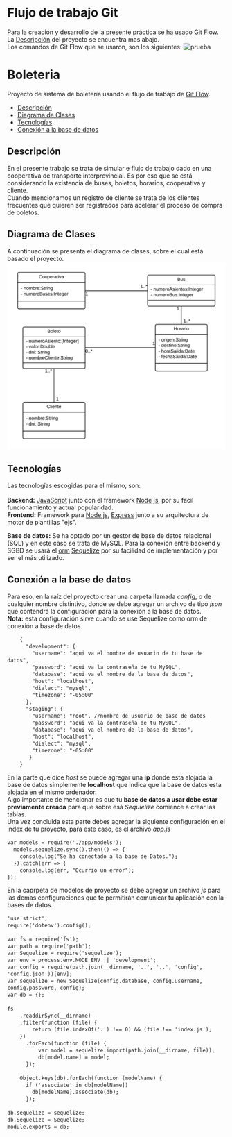 # Flujo de trabajo Git
Para la creación y desarrollo de la presente práctica se ha usado [Git Flow][git flow].  
La [Descripción](#descripción) del proyecto se encuentra mas abajo.  
Los comandos de Git Flow que se usaron, son los siguientes:
![prueba](https://media-public.canva.com/MACcSZSyaPQ/1/screen_2x.jpg)
# Boleteria
Proyecto de sistema de boletería usando el flujo de trabajo de [Git Flow][git flow].
  
[git flow]: https://drive.google.com/file/d/11Jhjz58o6og81mtrva-E2YmJuwCn5OhJ/view?usp=sharing
- [Descripción](#descripción)
- [Diagrama de Clases](#diagrama-de-clases)
- [Tecnologías](#tecnologías)
- [Conexión a la base de datos](#conexión-a-la-base-de-datos)
## Descripción ##
En el presente trabajo se trata de simular e flujo de trabajo dado en una cooperativa de transporte interprovincial. Es por eso que se está considerando la existencia de buses, boletos, horarios, cooperativa y cliente.  
Cuando mencionamos un registro de cliente se trata de los clientes frecuentes que quieren ser registrados para acelerar el proceso de compra de boletos.
## Diagrama de Clases ##
A continuación se presenta el diagrama de clases, sobre el cual está basado el proyecto.
![Diagrama de clases](https://github.com/victand98/boleteria/blob/develop/public/img/classDiagram.jpeg)
## Tecnologías ##
Las tecnologías escogidas para el mismo, son:<br />  
**Backend:** [JavaScript][js] junto con el framework [Node js][node], por su facil funcionamiento y actual popularidad.  
**Frontend:** Framework para [Node js][node], [Express][express] junto a su arquitectura de motor de plantillas "ejs".<br />

[node]:  https://nodejs.org/es/docs/
[js]:  https://developer.mozilla.org/es/docs/Web/JavaScript
[express]: https://expressjs.com/es/
[sequelize]: http://docs.sequelizejs.com/
[orm]: https://programarfacil.com/blog/que-es-un-orm/
  
**Base de datos:** Se ha optado por un gestor de base de datos relacional (SQL) y en este caso se trata de MySQL. Para la conexión entre backend y SGBD se usará el [orm][orm] [Sequelize][sequelize] por su facilidad de implementación y por ser el más utilizado.
## Conexión a la base de datos ##
Para eso, en la raíz del proyecto crear una carpeta llamada *config*, o de cualquier nombre distintivo, donde se debe agregar un archivo de tipo *json* que contendrá la configuración para la conexión a la base de datos.  
**Nota:** esta configuración sirve cuando se use Sequelize como orm de conexión a base de datos.
        
        {
          "development": {
            "username": "aqui va el nombre de usuario de tu base de datos",
            "password": "aqui va la contraseña de tu MySQL",
            "database": "aqui va el nombre de la base de datos",
            "host": "localhost",
            "dialect": "mysql",
            "timezone": "-05:00"
          },
          "staging": {
            "username": "root", //nombre de usuario de base de datos
            "password": "aqui va la contraseña de tu MySQL",
            "database": "aqui va el nombre de la base de datos",
            "host": "localhost",
            "dialect": "mysql",
            "timezone": "-05:00"
           }
        }
        
En la parte que dice *host* se puede agregar una **ip** donde esta alojada la base de datos  simplemente **localhost** que indica que la base de datos esta alojada en el mismo ordenador.  
Algo importante de mencionar es que tu **base de datos a usar debe estar previamente creada** para que sobre esá *Sequielize* comience a crear las tablas.  
Una vez concluida esta parte debes agregar la siguiente configuración en el index de tu proyecto, para este caso, es el archivo *app.js*

    var models = require('./app/models');
      models.sequelize.sync().then(() => {
        console.log("Se ha conectado a la base de Datos.");
      }).catch(err => {
        console.log(err, "Ocurrió un error");
    });

En la caprpeta de modelos de proyecto se debe agregar un archivo *js* para las demas configuraciones que te permitirán comunicar tu aplicación con la bases de datos.

    'use strict';
    require('dotenv').config();

    var fs = require('fs');
    var path = require('path');
    var Sequelize = require('sequelize');
    var env = process.env.NODE_ENV || 'development';
    var config = require(path.join(__dirname, '..', '..', 'config', 'config.json'))[env];
    var sequelize = new Sequelize(config.database, config.username, config.password, config);
    var db = {};

    fs
        .readdirSync(__dirname)
        .filter(function (file) {
            return (file.indexOf('.') !== 0) && (file !== 'index.js');
        })
          .forEach(function (file) {
              var model = sequelize.import(path.join(__dirname, file));
              db[model.name] = model;
          });

        Object.keys(db).forEach(function (modelName) {
          if ('associate' in db[modelName])
            db[modelName].associate(db);
          });

    db.sequelize = sequelize;
    db.Sequelize = Sequelize;
    module.exports = db;
